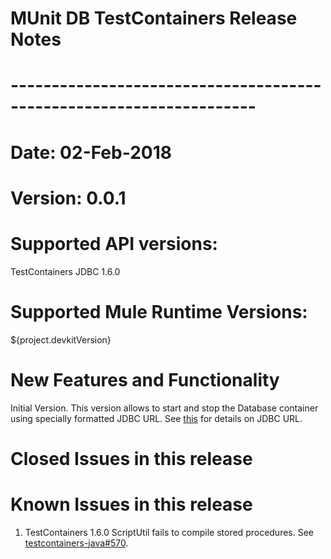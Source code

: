 # MUnit DB TestContainers Release Notes
# --------------------------------------------------------------------
# Date: 02-Feb-2018

# Version: 0.0.1
# Supported API versions: 
TestContainers JDBC 1.6.0
# Supported Mule Runtime Versions: 
${project.devkitVersion}
# New Features and Functionality
Initial Version. This version allows to start and stop the Database container using specially formatted JDBC URL. See [this](https://www.testcontainers.org/usage/database_containers.html#jdbc-url) for details on JDBC URL.
# Closed Issues in this release 
# Known Issues in this release
1. TestContainers 1.6.0 ScriptUtil fails to compile stored procedures. See [testcontainers-java#570](https://github.com/testcontainers/testcontainers-java/issues/570). 
